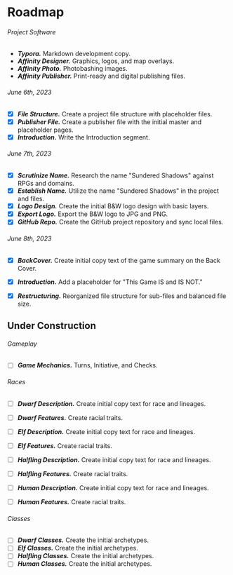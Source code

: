 # Roadmap

###### Project Software

- ***Typora.*** Markdown development copy.
- ***Affinity Designer.*** Graphics, logos, and map overlays.
- ***Affinity Photo.*** Photobashing images.
- ***Affinity Publisher.*** Print-ready and digital publishing files.

###### June 6th, 2023

- [x] ***File Structure.*** Create a project file structure with placeholder files.
- [x] ***Publisher File.*** Create a publisher file with the initial master and placeholder pages.
- [x] ***Introduction.*** Write the Introduction segment.

###### June 7th, 2023

- [x] ***Scrutinize Name.***  Research the name "Sundered Shadows" against RPGs and domains.
- [x] ***Establish Name.*** Utilize the name "Sundered Shadows" in the project and files.
- [x] ***Logo Design.*** Create the initial B&W logo design with basic layers.
- [x] ***Export Logo.*** Export the B&W logo to JPG and PNG.
- [x] ***GitHub Repo.*** Create the GitHub project repository and sync local files.

###### June 8th, 2023

- [x] ***BackCover.*** Create initial copy text of the game summary on the Back Cover.
- [x] ***Introduction.*** Add a placeholder for "This Game IS and IS NOT."
- [x] ***Restructuring.*** Reorganized file structure for sub-files and balanced file size.



## Under Construction

###### Gameplay

- [ ] ***Game Mechanics.*** Turns, Initiative, and Checks.

###### Races

- [ ] ***Dwarf Description.*** Create initial copy text for race and lineages.

- [ ] ***Dwarf Features.*** Create racial traits.

- [ ] ***Elf Description.*** Create initial copy text for race and lineages.
- [ ] ***Elf Features.*** Create racial traits.

- [ ] ***Halfling Description.*** Create initial copy text for race and lineages.
- [ ] ***Halfling Features.*** Create racial traits.

- [ ] ***Human Description.*** Create initial copy text for race and lineages.
- [ ] ***Human Features.*** Create racial traits.

###### Classes

- [ ] ***Dwarf Classes.*** Create the initial archetypes.
- [ ] ***Elf Classes.*** Create the initial archetypes.
- [ ] ***Halfling Classes.*** Create the initial archetypes.
- [ ] ***Human Classes.*** Create the initial archetypes.
